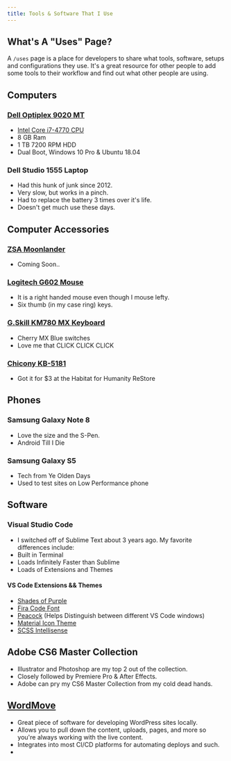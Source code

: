 ```yaml
---
title: Tools & Software That I Use
---
```

<div class="grid-intro" >

## What's A "Uses" Page?

A `/uses` page is a place for developers to share what tools, software, setups and configurations they use. It's a great resource for other people to add some tools to their workflow and find out what other people are using. 

</div>
<div class="grid-item" >

## Computers

### [Dell Optiplex 9020 MT](https://amzn.to/3cDotGn)

* [Intel Core i7-4770 CPU](https://amzn.to/30fptLN)
* 8 GB Ram
* 1 TB 7200 RPM HDD
* Dual Boot, Windows 10 Pro & Ubuntu 18.04

### Dell Studio 1555 Laptop

* Had this hunk of junk since 2012.
* Very slow, but works in a pinch.
* Had to replace the battery 3 times over it's life.
* Doesn't get much use these days.

</div>
<div class="grid-item" >

## Computer Accessories

### [ZSA Moonlander](https://www.zsa.io/moonlander/)

* Coming Soon..

### [Logitech G602 Mouse](https://amzn.to/3jaaL0b) 

* It is a right handed mouse even though I mouse lefty.
* Six thumb (in my case ring) keys.

### [G.Skill KM780 MX Keyboard](https://amzn.to/36aIdQj) 

  * Cherry MX Blue switches
  * Love me that CLICK CLICK CLICK
  
### [Chicony KB-5181](https://deskthority.net/wiki/Chicony_KB-5181) 

  * Got it for $3 at the Habitat for Humanity ReStore

</div>
<div class="grid-item" >

## Phones
### Samsung Galaxy Note 8

* Love the size and the S-Pen. 
* Android Till I Die

### Samsung Galaxy S5
* Tech from Ye Olden Days
* Used to test sites on Low Performance phone

</div>
<div class="grid-item" >

## Software

### Visual Studio Code

  * I switched off of Sublime Text about 3 years ago. My favorite differences include: 
  * Built in Terminal
  * Loads Infinitely Faster than Sublime
  * Loads of Extensions and Themes

#### VS Code Extensions && Themes

* [Shades of Purple](https://marketplace.visualstudio.com/items?itemName=ahmadawais.shades-of-purple)
* [Fira Code Font](https://github.com/tonsky/FiraCode)
* [Peacock](https://marketplace.visualstudio.com/items?itemName=johnpapa.vscode-peacock) (Helps Distinguish between different VS Code windows)
* [Material Icon Theme](https://marketplace.visualstudio.com/items?itemName=PKief.material-icon-theme)
* [SCSS Intellisense](https://marketplace.visualstudio.com/items?itemName=mrmlnc.vscode-scss)

## Adobe CS6 Master Collection 

* Illustrator and Photoshop are my top 2 out of the collection.
* Closely followed by Premiere Pro & After Effects.
* Adobe can pry my CS6 Master Collection from my cold dead hands.

## [WordMove](https://github.com/welaika/wordmove)

* Great piece of software for developing WordPress sites locally. 
* Allows you to pull down the content, uploads, pages, and more so you're always working with the live content.
* Integrates into most CI/CD platforms for automating deploys and such. 
* 
</div>